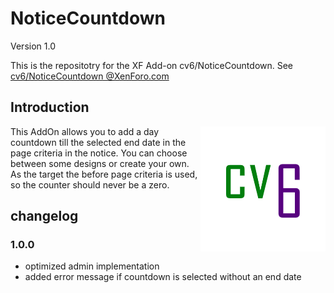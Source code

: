 # NoticeCountdown

Version 1.0

This is the repositotry for the XF Add-on cv6/NoticeCountdown.
See [cv6/NoticeCountdown @XenForo.com](https://xenforo.com/community/resources/cv6-notice-countdown.7979/)

## Introduction​

<img align="right" src="logo-cv6.png">
This AddOn allows you to add a day countdown till the selected end date in the page criteria in the notice. You can choose between some designs or create your own.
As the target the before page criteria is used, so the counter should never be a zero.


## changelog

### 1.0.0

- optimized admin implementation
- added error message if countdown is selected without an end date
